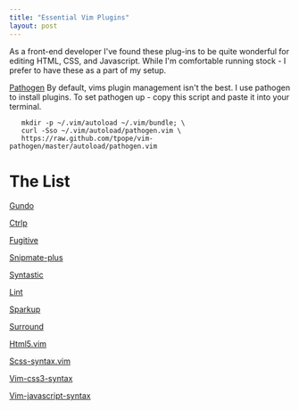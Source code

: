 ```yaml
---
title: "Essential Vim Plugins"
layout: post
---
```


As a front-end developer I've found these plug-ins to be quite wonderful for editing HTML, CSS, and Javascript. While
I'm comfortable running stock - I prefer to have these as a part of my setup.

[Pathogen](https://github.com/tpope/vim-pathogen/ "Pathogen - Manage your vim plugins")
By default, vims plugin management isn't the best. I use pathogen to install plugins. To set pathogen up - copy this
script and paste it into your terminal.

```
   mkdir -p ~/.vim/autoload ~/.vim/bundle; \
   curl -Sso ~/.vim/autoload/pathogen.vim \
   https://raw.github.com/tpope/vim-pathogen/master/autoload/pathogen.vim
```

# The List

[Gundo](https://github.com/sjl/gundo.vim/ "Gundo - Visualize your history")

[Ctrlp](https://github.com/kien/ctrlp.vim/ "ctrlp - fuzzy finder")

[Fugitive](https://github.com/tpope/vim-fugitive "Fugitive - a Git wrapper for Vim")

[Snipmate-plus](https://github.com/garbas/vim-snipmate "Snippets for Vim")

[Syntastic](https://github.com/scrooloose/syntastic "Syntastic")

[Lint](https://github.com/joestelmach/lint.vim "Lint")

[Sparkup](https://github.com/rstacruz/sparkup)

[Surround](https://github.com/tpope/vim-surround)

[Html5.vim](https://github.com/othree/html5.vim)

[Scss-syntax.vim](https://github.com/cakebaker/scss-syntax.vim)

[Vim-css3-syntax](https://github.com/hail2u/vim-css3-syntax)

[Vim-javascript-syntax](https://github.com/jelera/vim-javascript-syntax)
